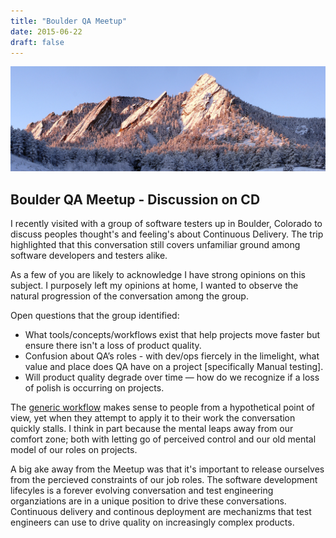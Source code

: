 ```yaml
---
title: "Boulder QA Meetup"
date: 2015-06-22
draft: false
---
```

![Boulder, Colorado](/blog/2015/boulder_flatirons.jpeg)

Boulder QA Meetup - Discussion on CD
--------------------------------------

I recently visited with a group of software testers up in Boulder, Colorado to
discuss peoples thought's and feeling's about Continuous Delivery. The trip
highlighted that this conversation still covers unfamiliar ground among software
developers and testers alike.

As a few of you are likely to acknowledge I have strong opinions on this subject.
I purposely left my opinions at home, I wanted to observe the natural progression
of the conversation among the group.

Open questions that the group identified:

* What tools/concepts/workflows exist that help projects move faster but ensure there isn't a loss of product quality.
* Confusion about QA’s roles - with dev/ops fiercely in the limelight, what value and place does QA have on a project [specifically Manual testing].
* Will product quality degrade over time — how do we recognize if a loss of polish is occurring on projects.

The [generic workflow](/blog/2014/continous_delivery/) makes sense to people from a hypothetical point of view,
yet when they attempt to apply it to their work the conversation quickly stalls.
I think in part because the mental leaps away from our comfort zone; both with
letting go of perceived control and our old mental model of our roles on projects.

A big ake away from the Meetup was that it's important to release ourselves from the percieved constraints of our job roles.
The software development lifecyles is a forever evolving conversation and test engineering organziations are in a unique
position to drive these conversations. Continuous delivery and continous deployment are mechanizms that test engineers can
use to drive quality on increasingly complex products.